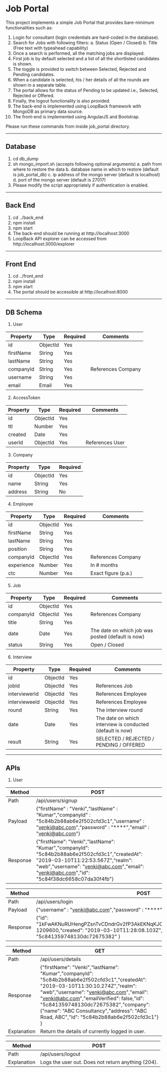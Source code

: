 # Job Portal

This project implements a simple Job Portal that provides bare-minimum functionalities such as:
1. Login for consultant (login credentials are hard-coded in the database).
2. Search for Jobs with following filters:
  a. Status (Open / Closed)
  b. Title (Free text with typeahead capability)
3. Once a search is performed, all the matching jobs are displayed.
4. First job is by default selected and a list of all the shortlisted candidates is shown.
5. The toggle is provided to switch between Selected, Rejected and Pending candidates.
6. When a candidate is selected, his / her details of all the rounds are shown in a separate table.
7. The portal allows for the status of Pending to be updated i.e., Selected, Rejected or Offered.
8. Finally, the logout functionality is also provided.
9. The back-end is implemented using LoopBack framework with MongoDB as primary data source.
10. The front-end is implemented using AngularJS and Bootstrap.

Please run these commands from inside job_portal directory.

----------------------------------------------------------------------------
Database
----------------------------------------------------------------------------
1. cd db_dump
2. sh mongo_import.sh (accepts following optional arguments)
  a. path from where to restore the data
  b. database name in which to restore (default is job_portal_db)
  c. ip address of the mongo server (default is localhost)
  d. port of the mongo server (default is 27017)
3. Please modify the script appropriately if authentication is enabled.

----------------------------------------------------------------------------
Back End
----------------------------------------------------------------------------
1. cd ../back_end
2. npm install
3. npm start
4. The back-end should be running at http://localhost:3000
5. LoopBack API explorer can be accessed from http://localhost:3000/explorer

----------------------------------------------------------------------------
Front End
----------------------------------------------------------------------------
1. cd ../front_end
2. npm install
3. npm start
4. The portal should be accessible at http://localhost:8000

----------------------------------------------------------------------------
DB Schema
----------------------------------------------------------------------------
1. User

| Property  | Type     | Required | Comments           |
|-----------|----------|----------|--------------------|
| id        | ObjectId | Yes      |                    |
| firstName | String   | Yes      |                    |
| lastName  | String   | Yes      |                    |
| companyId | String   | Yes      | References Company |
| username  | String   | Yes      |                    |
| email     | Email    | Yes      |                    |

2. AccessToken

| Property | Type     | Required | Comments        |
|----------|----------|----------|-----------------|
| id       | ObjectId | Yes      |                 |
| ttl      | Number   | Yes      |                 |
| created  | Date     | Yes      |                 |
| userId   | ObjectId | Yes      | References User |

3. Company

| Property | Type     | Required |
|----------|----------|----------|
| id       | ObjectId | Yes      |
| name     | String   | Yes      |
| address  | String   | No       |

4. Employee

| Property   | Type     | Required | Comments            |
|------------|----------|----------|---------------------|
| id         | ObjectId | Yes      |                     |
| firstName  | String   | Yes      |                     |
| lastName   | String   | Yes      |                     |
| position   | String   | Yes      |                     |
| companyId  | ObjectId | Yes      | References Company  |
| experience | Number   | Yes      | In # months         |
| ctc        | Number   | Yes      | Exact figure (p.a.) |

5. Job

| Property  | Type     | Required | Comments                                          |
|-----------|----------|----------|---------------------------------------------------|
| id        | ObjectId | Yes      |                                                   |
| companyId | ObjectId | Yes      | References Company                                |
| title     | String   | Yes      |                                                   |
| date      | Date     | Yes      | The date on which job was posted (default is now) |
| status    | String   | Yes      | Open / Closed                                     |

6. Interview

| Property      | Type     | Required | Comments                                                  |
|---------------|----------|----------|-----------------------------------------------------------|
| id            | ObjectId | Yes      |                                                           |
| jobId         | ObjectId | Yes      | References Job                                            |
| interviewerId | ObjectId | Yes      | References Employee                                       |
| intervieweeId | ObjectId | Yes      | References Employee                                       |
| round         | String   | Yes      | The interview round                                       |
| date          | Date     | Yes      | The date on which interview is conducted (default is now) |
| result        | String   | Yes      | SELECTED / REJECTED / PENDING / OFFERED                   |

----------------------------------------------------------------------------
APIs
----------------------------------------------------------------------------
1. User

| Method   | POST                                                                                                                                                                                                                             |
|----------|---------------------------------------------------------------------------------------------------------------------------------------------------------------------------------------------------------------------------------|
| Path     | /api/users/signup                                                                                                                                                                                                               |
| Payload  | {"firstName" : "Venki","lastName" : "Kumar","companyId" : "5c84b2b88ab6e2f502cfd3c1","username" : "venki@abc.com","password" : "****","email" : "venki@abc.com"}                                                                |          |
| Response | {"firstName": "Venki","lastName": "Kumar","companyId": "5c84b2b88ab6e2f502cfd3c1","createdAt": "2019-03-10T11:22:53.567Z","realm": "web","username": "venki@abc.com","email": "venki@abc.com","id": "5c84f38dc6658c07da30f4fb"} |

| Method   | POST                                                                                                                                                                  |
|----------|-----------------------------------------------------------------------------------------------------------------------------------------------------------------------|
| Path     | /api/users/login                                                                                                                                                      |
| Payload  | {"username" : "venki@abc.com","password" : "****"}                                                                                                                    |
| Response | {"id": "1kFwAKNuRUHengPZsnTvCDndrGv2fP3AkEKNqKJONDNxTDgbEFidp13wZtVxnUDp","ttl": 1209600,"created": "2019-03-10T11:28:08.103Z","userId": "5c841359748130dc72675382" } |

| Method      | GET                                                                                                                                                                                                                                                                                                                                                        |
|-------------|------------------------------------------------------------------------------------------------------------------------------------------------------------------------------------------------------------------------------------------------------------------------------------------------------------------------------------------------------------|
| Path        | /api/users/details                                                                                                                                                                                                                                                                                                                                         |
| Response    | {"firstName": "Venki","lastName": "Kumar","companyId": "5c84b2b88ab6e2f502cfd3c1","createdAt": "2019-03-10T11:30:10.274Z","realm": "web","username": "venki@abc.com","email": "venki@abc.com","emailVerified": false,"id": "5c841359748130dc72675382","company": {"name": "ABC Consultancy","address": "ABC Road, ABC","id": "5c84b2b88ab6e2f502cfd3c1"} } |
| Explanation | Return the details of currently logged in user.                                                                                                                                                                                                                                                                                                           |


| Method      | POST                                               |
|-------------|----------------------------------------------------|
| Path        | /api/users/logout                                  |
| Explanation | Logs the user out. Does not return anything (204). |
